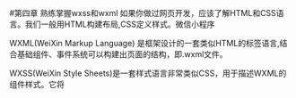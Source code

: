 #第四章 熟练掌握wxss和wxml
如果你做过网页开发，应该了解HTML和CSS语言。我们一般用HTML构建布局,CSS定义样式。微信小程序

WXML(WeiXin Markup Language) 是框架设计的一套类似HTML的标签语言,结合基础组件、事件系统可以构建出页面的结构，即.wxml文件。

WXSS(WeiXin Style Sheets)是一套样式语言非常类似CSS，用于描述WXML的组件样式。它将



